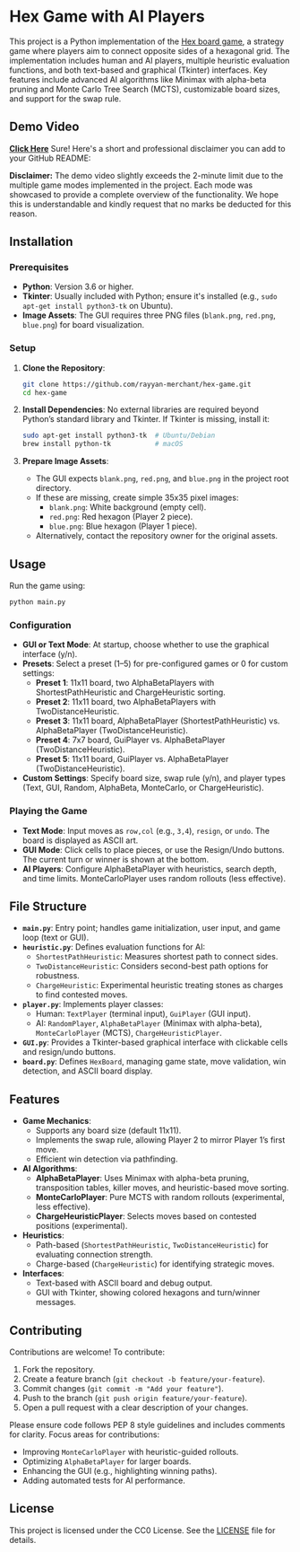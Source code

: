 # Hex Game with AI Players

This project is a Python implementation of the [Hex board game](https://en.wikipedia.org/wiki/Hex_(board_game)), a strategy game where players aim to connect opposite sides of a hexagonal grid. The implementation includes human and AI players, multiple heuristic evaluation functions, and both text-based and graphical (Tkinter) interfaces. Key features include advanced AI algorithms like Minimax with alpha-beta pruning and Monte Carlo Tree Search (MCTS), customizable board sizes, and support for the swap rule.

## Demo Video

**[Click Here](https://drive.google.com/drive/u/0/folders/1osukCqy0JtV_u8_tOhG3eJp8p_KE6TBI)**
Sure! Here's a short and professional disclaimer you can add to your GitHub README:

**Disclaimer:**
The demo video slightly exceeds the 2-minute limit due to the multiple game modes implemented in the project. Each mode was showcased to provide a complete overview of the functionality. We hope this is understandable and kindly request that no marks be deducted for this reason.


## Installation

### Prerequisites
- **Python**: Version 3.6 or higher.
- **Tkinter**: Usually included with Python; ensure it's installed (e.g., `sudo apt-get install python3-tk` on Ubuntu).
- **Image Assets**: The GUI requires three PNG files (`blank.png`, `red.png`, `blue.png`) for board visualization.

### Setup
1. **Clone the Repository**:
   ```bash
   git clone https://github.com/rayyan-merchant/hex-game.git
   cd hex-game
   ```

2. **Install Dependencies**:
   No external libraries are required beyond Python’s standard library and Tkinter. If Tkinter is missing, install it:
   ```bash
   sudo apt-get install python3-tk  # Ubuntu/Debian
   brew install python-tk           # macOS
   ```

3. **Prepare Image Assets**:
   - The GUI expects `blank.png`, `red.png`, and `blue.png` in the project root directory.
   - If these are missing, create simple 35x35 pixel images:
     - `blank.png`: White background (empty cell).
     - `red.png`: Red hexagon (Player 2 piece).
     - `blue.png`: Blue hexagon (Player 1 piece).
   - Alternatively, contact the repository owner for the original assets.

## Usage

Run the game using:
```bash
python main.py
```

### Configuration
- **GUI or Text Mode**: At startup, choose whether to use the graphical interface (y/n).
- **Presets**: Select a preset (1–5) for pre-configured games or 0 for custom settings:
  - **Preset 1**: 11x11 board, two AlphaBetaPlayers with ShortestPathHeuristic and ChargeHeuristic sorting.
  - **Preset 2**: 11x11 board, two AlphaBetaPlayers with TwoDistanceHeuristic.
  - **Preset 3**: 11x11 board, AlphaBetaPlayer (ShortestPathHeuristic) vs. AlphaBetaPlayer (TwoDistanceHeuristic).
  - **Preset 4**: 7x7 board, GuiPlayer vs. AlphaBetaPlayer (TwoDistanceHeuristic).
  - **Preset 5**: 11x11 board, GuiPlayer vs. AlphaBetaPlayer (TwoDistanceHeuristic).
- **Custom Settings**: Specify board size, swap rule (y/n), and player types (Text, GUI, Random, AlphaBeta, MonteCarlo, or ChargeHeuristic).

### Playing the Game
- **Text Mode**: Input moves as `row,col` (e.g., `3,4`), `resign`, or `undo`. The board is displayed as ASCII art.
- **GUI Mode**: Click cells to place pieces, or use the Resign/Undo buttons. The current turn or winner is shown at the bottom.
- **AI Players**: Configure AlphaBetaPlayer with heuristics, search depth, and time limits. MonteCarloPlayer uses random rollouts (less effective).

## File Structure

- **`main.py`**: Entry point; handles game initialization, user input, and game loop (text or GUI).
- **`heuristic.py`**: Defines evaluation functions for AI:
  - `ShortestPathHeuristic`: Measures shortest path to connect sides.
  - `TwoDistanceHeuristic`: Considers second-best path options for robustness.
  - `ChargeHeuristic`: Experimental heuristic treating stones as charges to find contested moves.
- **`player.py`**: Implements player classes:
  - Human: `TextPlayer` (terminal input), `GuiPlayer` (GUI input).
  - AI: `RandomPlayer`, `AlphaBetaPlayer` (Minimax with alpha-beta), `MonteCarloPlayer` (MCTS), `ChargeHeuristicPlayer`.
- **`GUI.py`**: Provides a Tkinter-based graphical interface with clickable cells and resign/undo buttons.
- **`board.py`**: Defines `HexBoard`, managing game state, move validation, win detection, and ASCII board display.

## Features

- **Game Mechanics**:
  - Supports any board size (default 11x11).
  - Implements the swap rule, allowing Player 2 to mirror Player 1’s first move.
  - Efficient win detection via pathfinding.
- **AI Algorithms**:
  - **AlphaBetaPlayer**: Uses Minimax with alpha-beta pruning, transposition tables, killer moves, and heuristic-based move sorting.
  - **MonteCarloPlayer**: Pure MCTS with random rollouts (experimental, less effective).
  - **ChargeHeuristicPlayer**: Selects moves based on contested positions (experimental).
- **Heuristics**:
  - Path-based (`ShortestPathHeuristic`, `TwoDistanceHeuristic`) for evaluating connection strength.
  - Charge-based (`ChargeHeuristic`) for identifying strategic moves.
- **Interfaces**:
  - Text-based with ASCII board and debug output.
  - GUI with Tkinter, showing colored hexagons and turn/winner messages.

## Contributing

Contributions are welcome! To contribute:
1. Fork the repository.
2. Create a feature branch (`git checkout -b feature/your-feature`).
3. Commit changes (`git commit -m "Add your feature"`).
4. Push to the branch (`git push origin feature/your-feature`).
5. Open a pull request with a clear description of your changes.

Please ensure code follows PEP 8 style guidelines and includes comments for clarity. Focus areas for contributions:
- Improving `MonteCarloPlayer` with heuristic-guided rollouts.
- Optimizing `AlphaBetaPlayer` for larger boards.
- Enhancing the GUI (e.g., highlighting winning paths).
- Adding automated tests for AI performance.

## License

This project is licensed under the CC0 License. See the [LICENSE](LICENSE) file for details.

